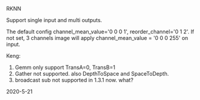 RKNN

Support single input and multi outputs.

The default config channel_mean_value='0 0 0 1', reorder_channel='0 1 2'.
If not set, 3 channels image will apply channel_mean_value = '0 0 0 255' on input.

Keng:
1. Gemm only support TransA=0, TransB=1
2. Gather not supported. also DepthToSpace and SpaceToDepth.
3. broadcast sub not supported in 1.3.1 now. what?

2020-5-21
